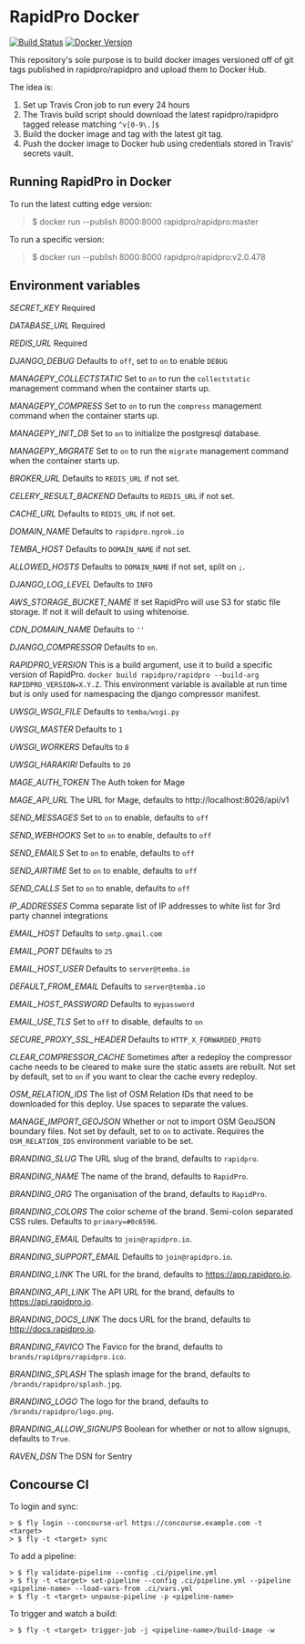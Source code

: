 RapidPro Docker
===============

[![Build Status](https://travis-ci.org/praekeltfoundation/rapidpro-docker.svg?branch=master)](https://travis-ci.org/praekeltfoundation/rapidpro-docker)
[![Docker Version](https://images.microbadger.com/badges/version/praekeltfoundation/rapidpro.svg)](https://hub.docker.com/r/praekeltfoundation/rapidpro/tags/ "Get the latest version from Docker Hub")

This repository's sole purpose is to build docker images versioned off of
git tags published in rapidpro/rapidpro and upload them to Docker Hub.

The idea is:

  1. Set up Travis Cron job to run every 24 hours
  3. The Travis build script should download the latest rapidpro/rapidpro
     tagged release matching `^v[0-9\.]$`
  4. Build the docker image and tag with the latest git tag.
  5. Push the docker image to Docker hub using credentials stored in
     Travis' secrets vault.

Running RapidPro in Docker
--------------------------

To run the latest cutting edge version:

> $ docker run --publish 8000:8000 rapidpro/rapidpro:master

To run a specific version:

> $ docker run --publish 8000:8000 rapidpro/rapidpro:v2.0.478

Environment variables
---------------------

*SECRET_KEY*
  Required

*DATABASE_URL*
  Required

*REDIS_URL*
  Required

*DJANGO_DEBUG*
  Defaults to `off`, set to `on` to enable `DEBUG`

*MANAGEPY_COLLECTSTATIC*
  Set to `on` to run the `collectstatic` management command when the container
  starts up.

*MANAGEPY_COMPRESS*
  Set to `on` to run the `compress` management command when the container
  starts up.

*MANAGEPY_INIT_DB*
  Set to `on` to initialize the postgresql database.

*MANAGEPY_MIGRATE*
  Set to `on` to run the `migrate` management command when the container
  starts up.

*BROKER_URL*
  Defaults to `REDIS_URL` if not set.

*CELERY_RESULT_BACKEND*
  Defaults to `REDIS_URL` if not set.

*CACHE_URL*
  Defaults to `REDIS_URL` if not set.

*DOMAIN_NAME*
  Defaults to `rapidpro.ngrok.io`

*TEMBA_HOST*
  Defaults to `DOMAIN_NAME` if not set.

*ALLOWED_HOSTS*
  Defaults to `DOMAIN_NAME` if not set, split on `;`.

*DJANGO_LOG_LEVEL*
  Defaults to `INFO`

*AWS_STORAGE_BUCKET_NAME*
  If set RapidPro will use S3 for static file storage. If not it will
  default to using whitenoise.

*CDN_DOMAIN_NAME*
  Defaults to `''`

*DJANGO_COMPRESSOR*
  Defaults to `on`.

*RAPIDPRO_VERSION*
  This is a build argument, use it to build a specific version of RapidPro.
  `docker build rapidpro/rapidpro --build-arg RAPIDPRO_VERSION=X.Y.Z`.
  This environment variable is available at run time but is only used for
  namespacing the django compressor manifest.

*UWSGI_WSGI_FILE*
  Defaults to `temba/wsgi.py`

*UWSGI_MASTER*
  Defaults to `1`

*UWSGI_WORKERS*
  Defaults to `8`

*UWSGI_HARAKIRI*
  Defaults to `20`

*MAGE_AUTH_TOKEN*
  The Auth token for Mage

*MAGE_API_URL*
  The URL for Mage, defaults to http://localhost:8026/api/v1

*SEND_MESSAGES*
  Set to ``on`` to enable, defaults to ``off``

*SEND_WEBHOOKS*
  Set to ``on`` to enable, defaults to ``off``

*SEND_EMAILS*
  Set to ``on`` to enable, defaults to ``off``

*SEND_AIRTIME*
  Set to ``on`` to enable, defaults to ``off``

*SEND_CALLS*
  Set to ``on`` to enable, defaults to ``off``

*IP_ADDRESSES*
  Comma separate list of IP addresses to white list for 3rd party channel
  integrations

*EMAIL_HOST*
  Defaults to ``smtp.gmail.com``

*EMAIL_PORT*
  DEfaults to ``25``

*EMAIL_HOST_USER*
  Defaults to ``server@temba.io``

*DEFAULT_FROM_EMAIL*
  Defaults to ``server@temba.io``

*EMAIL_HOST_PASSWORD*
  Defaults to ``mypassword``

*EMAIL_USE_TLS*
  Set to ``off`` to disable, defaults to ``on``

*SECURE_PROXY_SSL_HEADER*
  Defaults to ``HTTP_X_FORWARDED_PROTO``

*CLEAR_COMPRESSOR_CACHE*
  Sometimes after a redeploy the compressor cache needs to be cleared
  to make sure the static assets are rebuilt. Not set by default, set to ``on``
  if you want to clear the cache every redeploy.

*OSM_RELATION_IDS*
  The list of OSM Relation IDs that need to be downloaded for this
  deploy. Use spaces to separate the values.

*MANAGE_IMPORT_GEOJSON*
  Whether or not to import OSM GeoJSON boundary files. Not set by default,
  set to ``on`` to activate. Requires the ``OSM_RELATION_IDS`` environment
  variable to be set.

*BRANDING_SLUG*
  The URL slug of the brand, defaults to ``rapidpro``.

*BRANDING_NAME*
  The name of the brand, defaults to ``RapidPro``.

*BRANDING_ORG*
  The organisation of the brand, defaults to ``RapidPro``.

*BRANDING_COLORS*
  The color scheme of the brand. Semi-colon separated CSS rules.
  Defaults to ``primary=#0c6596``.

*BRANDING_EMAIL*
  Defaults to ``join@rapidpro.io``.

*BRANDING_SUPPORT_EMAIL*
  Defaults to ``join@rapidpro.io``.

*BRANDING_LINK*
  The URL for the brand, defaults to https://app.rapidpro.io.

*BRANDING_API_LINK*
  The API URL for the brand, defaults to https://api.rapidpro.io.

*BRANDING_DOCS_LINK*
  The docs URL for the brand, defaults to http://docs.rapidpro.io.

*BRANDING_FAVICO*
  The Favico for the brand, defaults to ``brands/rapidpro/rapidpro.ico``.

*BRANDING_SPLASH*
  The splash image for the brand, defaults to ``/brands/rapidpro/splash.jpg``.

*BRANDING_LOGO*
  The logo for the brand, defaults to ``/brands/rapidpro/logo.png``.

*BRANDING_ALLOW_SIGNUPS*
  Boolean for whether or not to allow signups, defaults to ``True``.

*RAVEN_DSN*
  The DSN for Sentry


Concourse CI
---------------------

To login and sync:

    > $ fly login --concourse-url https://concourse.example.com -t <target>  
    > $ fly -t <target> sync

To add a pipeline:

    > $ fly validate-pipeline --config .ci/pipeline.yml  
    > $ fly -t <target> set-pipeline --config .ci/pipeline.yml --pipeline <pipeline-name> --load-vars-from .ci/vars.yml  
    > $ fly -t <target> unpause-pipeline -p <pipeline-name>

To trigger and watch a build:

    > $ fly -t <target> trigger-job -j <pipeline-name>/build-image -w
